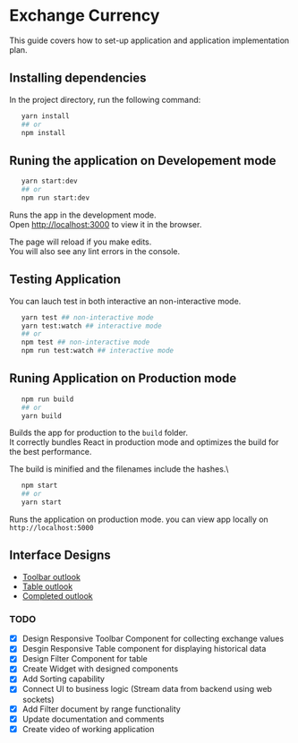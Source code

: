 # **Exchange Currency**

This guide covers how to set-up application and application implementation plan.

## **Installing dependencies**

In the project directory, run the following command:

```bash
   yarn install
   ## or
   npm install
```

## **Runing the application on Developement mode**

```bash
   yarn start:dev
   ## or
   npm run start:dev
```

Runs the app in the development mode.\
Open [http://localhost:3000](http://localhost:3000) to view it in the browser.

The page will reload if you make edits.\
You will also see any lint errors in the console.

## **Testing Application**

You can lauch test in both interactive an non-interactive mode.

```bash
   yarn test ## non-interactive mode
   yarn test:watch ## interactive mode
   ## or
   npm test ## non-interactive mode
   npm run test:watch ## interactive mode
```

## **Runing Application on Production mode**

```bash
   npm run build
   ## or
   yarn build
```

Builds the app for production to the `build` folder.\
It correctly bundles React in production mode and optimizes the build for the best performance.

The build is minified and the filenames include the hashes.\

```bash
   npm start
   ## or
   yarn start
```

Runs the application on production mode. you can view app locally on `http://localhost:5000`

## **Interface Designs**

- [Toolbar outlook](https://www.figma.com/file/YMRGT8t3GlxDMH8cN7BTw9/Technical-Assessment?node-id=24%3A1295)
- [Table outlook](https://www.figma.com/file/YMRGT8t3GlxDMH8cN7BTw9/Technical-Assessment?node-id=21%3A2715)
- [Completed outlook](https://www.figma.com/file/YMRGT8t3GlxDMH8cN7BTw9/Technical-Assessment?node-id=2%3A1161)

### **TODO**

- [x] Design Responsive Toolbar Component for collecting exchange values
- [x] Desgin Responsive Table component for displaying historical data
- [x] Design Filter Component for table
- [x] Create Widget with designed components
- [x] Add Sorting capability
- [x] Connect UI to business logic (Stream data from backend using web sockets)
- [x] Add Filter document by range functionality
- [x] Update documentation and comments
- [x] Create video of working application

